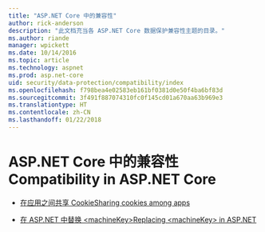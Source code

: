 ```yaml
---
title: "ASP.NET Core 中的兼容性"
author: rick-anderson
description: "此文档充当各 ASP.NET Core 数据保护兼容性主题的目录。"
ms.author: riande
manager: wpickett
ms.date: 10/14/2016
ms.topic: article
ms.technology: aspnet
ms.prod: asp.net-core
uid: security/data-protection/compatibility/index
ms.openlocfilehash: f798bea4e02583eb161bf0381d0e50f4ba6bf83d
ms.sourcegitcommit: 3f491f887074310fc0f145cd01a670aa63b969e3
ms.translationtype: HT
ms.contentlocale: zh-CN
ms.lasthandoff: 01/22/2018
---
```

# <a name="compatibility-in-aspnet-core"></a><span data-ttu-id="a5a91-103">ASP.NET Core 中的兼容性</span><span class="sxs-lookup"><span data-stu-id="a5a91-103">Compatibility in ASP.NET Core</span></span>

* [<span data-ttu-id="a5a91-104">在应用之间共享 Cookie</span><span class="sxs-lookup"><span data-stu-id="a5a91-104">Sharing cookies among apps</span></span>](xref:security/data-protection/compatibility/cookie-sharing)

* [<span data-ttu-id="a5a91-105">在 ASP.NET 中替换 \<machineKey></span><span class="sxs-lookup"><span data-stu-id="a5a91-105">Replacing \<machineKey> in ASP.NET</span></span>](xref:security/data-protection/compatibility/replacing-machinekey)
